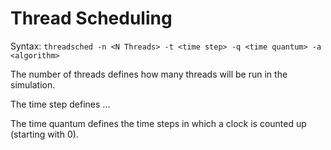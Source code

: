 # Thread Scheduling

Syntax: `threadsched -n <N Threads> -t <time step> -q <time quantum> -a <algorithm>`


The number of threads defines how many threads will be run in the simulation.

The time step defines ...

The time quantum defines the time steps in which a clock is counted up (starting with 0).
